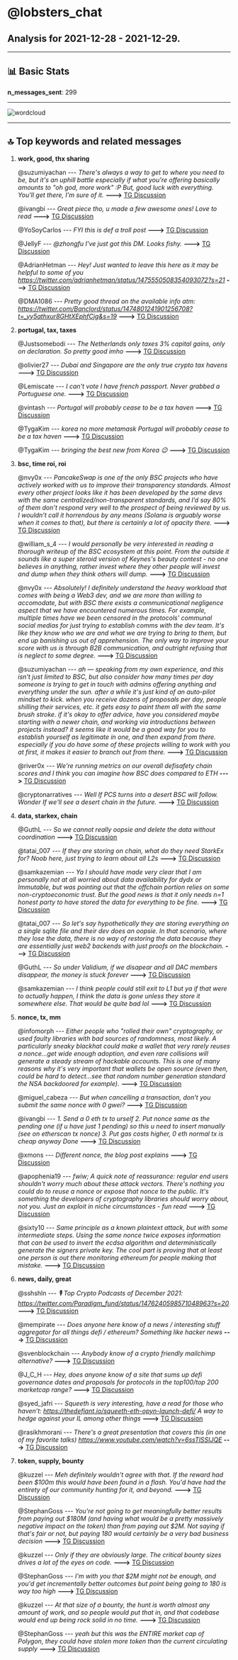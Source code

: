 # **@lobsters_chat**
 ## Analysis for **2021-12-28** - **2021-12-29**.

---

## 📊 **Basic Stats**

**n_messages_sent**: 299

---
![wordcloud](lobsters_chat_1Days_wordcloud.png)

---


## 🔝 **Top keywords and related messages**

1. **work, good, thx sharing**

    @suzumiyachan --- *There's always a way to get to where you need to be, but it's an uphill battle especially if what you're offering basically amounts to "oh god, more work" :P    But, good luck with everything. You'll get there, I'm sure of it.* **--->** [TG Discussion](https://t.me/lobsters_chat/311185)

    @ivangbi --- *Great piece tho, u made a few awesome ones! Love to read* **--->** [TG Discussion](https://t.me/lobsters_chat/311284)

    @YoSoyCarlos --- *FYI this is def a troll post* **--->** [TG Discussion](https://t.me/lobsters_chat/310954)

    @JellyF --- *@zhongfu I've just got this DM. Looks fishy.* **--->** [TG Discussion](https://t.me/lobsters_chat/311252)

    @AdrianHetman --- *Hey!  Just wanted to leave this here as it may be helpful to some of you  https://twitter.com/adrianhetman/status/1475550508354093072?s=21* **--->** [TG Discussion](https://t.me/lobsters_chat/311010)

    @DMA1086 --- *Pretty good thread on the available info atm: https://twitter.com/Banclord/status/1474801241901256708?t=_yy5athxur8GHtXEphfCjg&s=19* **--->** [TG Discussion](https://t.me/lobsters_chat/311207)

2. **portugal, tax, taxes**

    @Justsomebodi --- *The Netherlands only taxes 3% capital gains, only on declaration. So pretty good imho* **--->** [TG Discussion](https://t.me/lobsters_chat/311387)

    @olivier27 --- *Dubai and Singapore are the only true crypto tax havens* **--->** [TG Discussion](https://t.me/lobsters_chat/311382)

    @Lemiscate --- *I can't vote I have french passport. Never grabbed a Portuguese one.* **--->** [TG Discussion](https://t.me/lobsters_chat/311456)

    @vintash --- *Portugal will probably cease to be a tax haven* **--->** [TG Discussion](https://t.me/lobsters_chat/311360)

    @TygaKim --- *korea no more metamask Portugal will probably cease to be a tax haven* **--->** [TG Discussion](https://t.me/lobsters_chat/311378)

    @TygaKim --- *bringing the best new from Korea 😉* **--->** [TG Discussion](https://t.me/lobsters_chat/311352)

3. **bsc, time roi, roi**

    @nvy0x --- *PancakeSwap is one of the only BSC projects who have actively worked with us to improve their transparency standards. Almost every other project looks like it has been developed by the same devs with the same centralized/non-transparent standards, and I’d say 80% of them don’t respond very well to the prospect of being reviewed by us. I wouldn’t call it horrendous by any means (Solana is arguably worse when it comes to that), but there is certainly a lot of opacity there.* **--->** [TG Discussion](https://t.me/lobsters_chat/311140)

    @william_s_4 --- *I would personally be very interested in reading a thorough writeup of the BSC ecosystem at this point. From the outside it sounds like a super steroid version of Keynes's beauty contest - no one believes in anything, rather invest where they other people will invest and dump when they think others will dump.* **--->** [TG Discussion](https://t.me/lobsters_chat/311071)

    @nvy0x --- *Absolutely! I definitely understand the heavy workload that comes with being a Web3 dev, and we are more than willing to accomodate, but with BSC there exists a communicational negligence aspect that we have encountered numerous times. For example, multiple times have we been censored in the protocols' communal social medias for just trying to establish comms with the dev team. It's like they know who we are and what we are trying to bring to them, but end up banishing us out of apprehension. The only way to improve your score with us is through B2B communication, and outright refusing that is neglect to some degree.* **--->** [TG Discussion](https://t.me/lobsters_chat/311178)

    @suzumiyachan --- *ah — speaking from my own experience, and this isn't just limited to BSC, but also consider how many times per day someone is trying to get in touch with admins offering anything and everything under the sun. after a while it's just kind of an auto-pilot mindset to kick. when you receive dozens of proposals per day, people shilling their services, etc. it gets easy to paint them all with the same brush stroke.  if it's okay to offer advice, have you considered maybe starting with a newer chain, and working via introductions between projects instead? it seems like it would be a good way for you to establish yourself as legitimate in one, and then expand from there. especially if you do have some of these projects willing to work with you at first, it makes it easier to branch out from there.* **--->** [TG Discussion](https://t.me/lobsters_chat/311180)

    @river0x --- *We're running metrics on our overall defisafety chain scores and I think you can imagine how BSC does compared to ETH* **--->** [TG Discussion](https://t.me/lobsters_chat/311125)

    @cryptonarratives --- *Well If PCS turns into a desert BSC will follow. Wonder If we'll see a desert chain in the future.* **--->** [TG Discussion](https://t.me/lobsters_chat/311147)

4. **data, starkex, chain**

    @GuthL --- *So we cannot really oopsie and delete the data without coordination* **--->** [TG Discussion](https://t.me/lobsters_chat/311025)

    @tatai_007 --- *If they are storing on chain, what do they need StarkEx for? Noob here, just trying to learn about all L2s* **--->** [TG Discussion](https://t.me/lobsters_chat/311023)

    @samkazemian --- *Ya I should have made very clear that I am personally not at all worried about data availability for dydx or Immutable, but was pointing out that the offchain portion relies on some non-cryptoeconomic trust. But the good news is that it only needs n=1 honest party to have stored the data for everything to be fine.* **--->** [TG Discussion](https://t.me/lobsters_chat/311026)

    @tatai_007 --- *So let's say hypothetically they are storing everything on a single sqlite file and their dev does an oopsie. In that scenario, where they lose the data, there is no way of restoring the data because they are essentially just web2 backends with just proofs on the blockchain.* **--->** [TG Discussion](https://t.me/lobsters_chat/311015)

    @GuthL --- *So under Validium, if we disapear and all DAC members disappear, the money is stuck forever* **--->** [TG Discussion](https://t.me/lobsters_chat/311035)

    @samkazemian --- *I think people could still exit to L1 but ya if that were to actually happen, I think the data is gone unless they store it somewhere else. That would be quite bad lol* **--->** [TG Discussion](https://t.me/lobsters_chat/311016)

5. **nonce, tx, mm**

    @infomorph --- *Either people who "rolled their own" cryptography, or used faulty libraries with bad sources of randomness, most likely. A particularly sneaky blackhat could make a wallet that _very rarely_ reuses a nonce...get wide enough adoption, and even rare collisions will generate a steady stream of hackable accounts. This is one of many reasons why it's very important that wallets be open source (even then, could be hard to detect...see that random number generation standard the NSA backdoored for example).* **--->** [TG Discussion](https://t.me/lobsters_chat/311242)

    @miguel_cabeza --- *But when cancelling a transaction, don't you submit the same nonce with 0 gwei?* **--->** [TG Discussion](https://t.me/lobsters_chat/311222)

    @ivangbi --- *1. Send a 0 eth tx to urself 2. Put nonce same as the pending one (if u have just 1 pending) so this u need to insert manually (see on etherscan tx nonce) 3. Put gas costs higher, 0 eth normal tx is cheap anyway   Done* **--->** [TG Discussion](https://t.me/lobsters_chat/311306)

    @xmons --- *Different nonce, the blog post explains* **--->** [TG Discussion](https://t.me/lobsters_chat/311225)

    @apophenia19 --- *fwiw; A quick note of reassurance: regular end users shouldn't worry much about these attack vectors. There's nothing you could do to reuse a nonce or expose that nonce to the public. It's something the developers of cryptography libraries should worry about, not you. Just an exploit in niche circumstances - fun read* **--->** [TG Discussion](https://t.me/lobsters_chat/311217)

    @sixty10 --- *Same principle as a known plaintext attack, but with some intermediate steps. Using the same nonce twice exposes information that can be used to invert the ecdsa algorithm and deterministically generate the signers private key.  The cool part is proving that at least one person is out there monitoring ethereum for people making that mistake.* **--->** [TG Discussion](https://t.me/lobsters_chat/311212)

6. **news, daily, great**

    @sshshln --- *🎙 Top Crypto Podcasts of December 2021:   https://twitter.com/Paradigm_fund/status/1476240598571048963?s=20* **--->** [TG Discussion](https://t.me/lobsters_chat/311471)

    @mempirate --- *Does anyone here know of a news / interesting stuff aggregator for all things defi / ethereum? Something like hacker news* **--->** [TG Discussion](https://t.me/lobsters_chat/310982)

    @svenblockchain --- *Anybody know of a crypto friendly mailchimp alternative?* **--->** [TG Discussion](https://t.me/lobsters_chat/311118)

    @J_C_H --- *Hey, does anyone know of a site that sums up defi governance dates and proposals for protocols in the top100/top 200 marketcap range?* **--->** [TG Discussion](https://t.me/lobsters_chat/311472)

    @syed_jafri --- *Squeeth is very interesting, have a read for those who haven’t: https://thedefiant.io/squeeth-eth-opyn-launch-defi/  A way to hedge against your IL among other things* **--->** [TG Discussion](https://t.me/lobsters_chat/311299)

    @rasikhmorani --- *There's a great presentation that covers this (in one of my favorite talks)  https://www.youtube.com/watch?v=6ssTlSSIJQE* **--->** [TG Discussion](https://t.me/lobsters_chat/311246)

7. **token, supply, bounty**

    @kuzzel --- *Meh definitely wouldn't agree with that. If the reward had been $100m this would have been found in a flash. You'd have had the entirety of our community hunting for it, and beyond.* **--->** [TG Discussion](https://t.me/lobsters_chat/311424)

    @StephanGoss --- *You're not going to get meaningfully better results from paying out $180M (and having what would be a pretty massively negative impact on the token) than from paying out $2M. Not saying if that's fair or not, but paying 180 would certainly be a very bad business decision* **--->** [TG Discussion](https://t.me/lobsters_chat/311414)

    @kuzzel --- *Only if they are obviously large.  The critical bounty sizes drives a lot of the eyes on code.* **--->** [TG Discussion](https://t.me/lobsters_chat/311437)

    @StephanGoss --- *I'm with you that $2M might not be enough, and you'd get incrementally better outcomes but point being going to 180 is way too high* **--->** [TG Discussion](https://t.me/lobsters_chat/311430)

    @kuzzel --- *At that size of a bounty, the hunt is worth almost any amount of work, and so people would put that in, and that codebase would end up being rock solid in no time.* **--->** [TG Discussion](https://t.me/lobsters_chat/311425)

    @StephanGoss --- *yeah but this was the ENTIRE market cap of Polygon, they could have stolen more token than the current circulating supply* **--->** [TG Discussion](https://t.me/lobsters_chat/311410)

